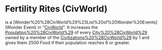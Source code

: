 # Fertility Rites (CivWorld)

 is a [Wonder%20%28CivWorld%29%23List%20of%20Wonder%20Events](Wonder Event) in "[CivWorld](CivWorld)". It increases the [Population%20%28CivWorld%29](population) of every [City%20%28CivWorld%29](city) owned by a member of the [Civilizations%20%28CivWorld%29](Civilization) by 1 and gives them 2500 Food if their population reaches 8 or greater.